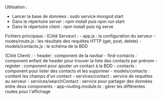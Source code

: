 Utilisation :

- Lancer la base de données : sudo service mongod start
- Dans le répertoire server : npm install puis npm run start
- Dans le répertoire client : npm install puis ng serve

Fichiers principaux : 
(Côté Serveur) : 
    - app.js : la configuration du serveur
    - routes/route.js : les résultats des requêtes HTTP (get, post, delete) 
    - models/contacts.js : le schéma de la BDD

(Côté Client) :
    - header : component de la navbar
    - find-contacts : component enfant de header pour trouver la liste des contacts par prénom
    - register : component pour ajouter un contact à la BDD
    - contacts : component pour lister des contacts et les supprimer
    - models/contacts : contient les champs d'un contact
    - services/contact : service de requêtes au serveur
    - services/searchContact : service pour partager des données entre deux components
    - app-routing.module.ts : gérer les différentes routes pour l'affichage